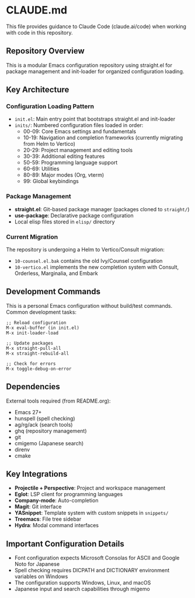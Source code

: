 # CLAUDE.md

This file provides guidance to Claude Code (claude.ai/code) when working with code in this repository.

## Repository Overview

This is a modular Emacs configuration repository using straight.el for package management and init-loader for organized configuration loading.

## Key Architecture

### Configuration Loading Pattern
- `init.el`: Main entry point that bootstraps straight.el and init-loader
- `inits/`: Numbered configuration files loaded in order:
  - 00-09: Core Emacs settings and fundamentals
  - 10-19: Navigation and completion frameworks (currently migrating from Helm to Vertico)
  - 20-29: Project management and editing tools
  - 30-39: Additional editing features
  - 50-59: Programming language support
  - 60-69: Utilities
  - 80-89: Major modes (Org, vterm)
  - 99: Global keybindings



### Package Management
- **straight.el**: Git-based package manager (packages cloned to `straight/`)
- **use-package**: Declarative package configuration
- Local elisp files stored in `elisp/` directory

### Current Migration
The repository is undergoing a Helm to Vertico/Consult migration:
- `10-counsel.el.bak` contains the old Ivy/Counsel configuration
- `10-vertico.el` implements the new completion system with Consult, Orderless, Marginalia, and Embark

## Development Commands

This is a personal Emacs configuration without build/test commands. Common development tasks:

```elisp
;; Reload configuration
M-x eval-buffer (in init.el)
M-x init-loader-load

;; Update packages
M-x straight-pull-all
M-x straight-rebuild-all

;; Check for errors
M-x toggle-debug-on-error
```

## Dependencies

External tools required (from README.org):
- Emacs 27+
- hunspell (spell checking)
- ag/rg/ack (search tools)
- ghq (repository management)
- git
- cmigemo (Japanese search)
- direnv
- cmake

## Key Integrations

- **Projectile + Perspective**: Project and workspace management
- **Eglot**: LSP client for programming languages
- **Company-mode**: Auto-completion
- **Magit**: Git interface
- **YASnippet**: Template system with custom snippets in `snippets/`
- **Treemacs**: File tree sidebar
- **Hydra**: Modal command interfaces

## Important Configuration Details

- Font configuration expects Microsoft Consolas for ASCII and Google Noto for Japanese
- Spell checking requires DICPATH and DICTIONARY environment variables on Windows
- The configuration supports Windows, Linux, and macOS
- Japanese input and search capabilities through migemo

